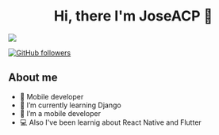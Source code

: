 <div align="center">
<h1 align="center">Hi, there I'm JoseACP 👋</h1>
</div>
<img src="https://drive.google.com/file/d/1PPulT-mXA_pwAKRjESN1C0_KP48stN_-/view">


[![GitHub followers](https://img.shields.io/github/followers/arisguimera?style=social)](https://github.com/JoseACP)

## About me

- 📲 Mobile developer
- 🌱 I’m currently learning Django
- 📱 I’m a mobile developer
- 💻 Also I've been learnig about React Native and Flutter
